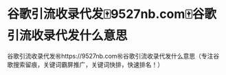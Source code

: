 # 谷歌引流收录代发🀄️9527nb.com🀄️谷歌引流收录代发什么意思

谷歌引流收录代发㊗️https://9527nb.com㊗️谷歌引流收录代发什么意思（专注谷歌搜索留痕，关键词霸屏推广，关键词快排，快速排名！）